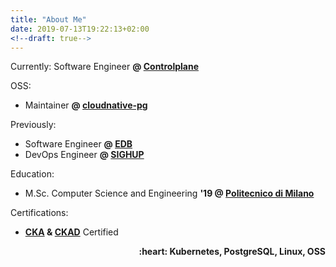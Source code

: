 ```yaml
---
title: "About Me"
date: 2019-07-13T19:22:13+02:00
<!--draft: true-->
---
```


Currently: Software Engineer **@ [Controlplane](https://control-plane.io/)**

OSS:
- Maintainer **@ [cloudnative-pg](https://cloudnative-pg.io/)**

Previously:
- Software Engineer **@ [EDB](https://www.enterprisedb.com/)**
- DevOps Engineer **@ [SIGHUP](https://sighup.io)**

Education:
- M.Sc. Computer Science and Engineering **'19 @ [Politecnico di Milano](https://polimi.it)**

Certifications:
- **[CKA](https://www.cncf.io/certification/cka/) & [CKAD](https://www.cncf.io/certification/ckad/)** Certified

<div style="text-align: right"> <b>:heart: Kubernetes, PostgreSQL, Linux, OSS</b></div>

